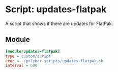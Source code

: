 # Script: updates-flatpak

A script that shows if there are updates for FlatPak.


## Module

```ini
[module/updates-flatpak]
type = custom/script
exec = ~/polybar-scripts/updates-flatpak.sh
interval = 600
```
